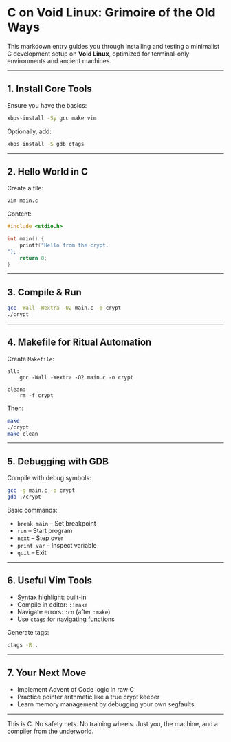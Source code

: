 
# C on Void Linux: Grimoire of the Old Ways

This markdown entry guides you through installing and testing a minimalist C development setup on **Void Linux**, optimized for terminal-only environments and ancient machines.

---

## 1. Install Core Tools

Ensure you have the basics:
```bash
xbps-install -Sy gcc make vim
```

Optionally, add:
```bash
xbps-install -S gdb ctags
```

---

## 2. Hello World in C

Create a file:
```bash
vim main.c
```

Content:
```c
#include <stdio.h>

int main() {
    printf("Hello from the crypt.
");
    return 0;
}
```

---

## 3. Compile & Run

```bash
gcc -Wall -Wextra -O2 main.c -o crypt
./crypt
```

---

## 4. Makefile for Ritual Automation

Create `Makefile`:
```make
all:
	gcc -Wall -Wextra -O2 main.c -o crypt

clean:
	rm -f crypt
```

Then:
```bash
make
./crypt
make clean
```

---

## 5. Debugging with GDB

Compile with debug symbols:
```bash
gcc -g main.c -o crypt
gdb ./crypt
```

Basic commands:
- `break main` – Set breakpoint
- `run` – Start program
- `next` – Step over
- `print var` – Inspect variable
- `quit` – Exit

---

## 6. Useful Vim Tools

- Syntax highlight: built-in
- Compile in editor: `:!make`
- Navigate errors: `:cn` (after `:make`)
- Use `ctags` for navigating functions

Generate tags:
```bash
ctags -R .
```

---

## 7. Your Next Move

- Implement Advent of Code logic in raw C
- Practice pointer arithmetic like a true crypt keeper
- Learn memory management by debugging your own segfaults

---

This is C. No safety nets. No training wheels. Just you, the machine, and a compiler from the underworld.
